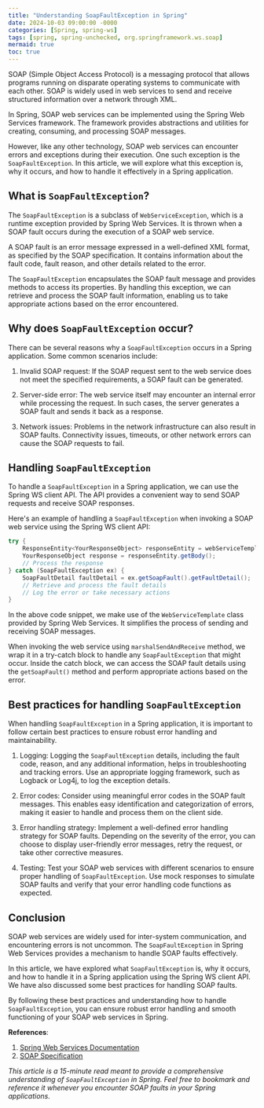 ```yaml
---
title: "Understanding SoapFaultException in Spring"
date: 2024-10-03 09:00:00 -0000
categories: [Spring, spring-ws]
tags: [spring, spring-unchecked, org.springframework.ws.soap]
mermaid: true
toc: true
---
```



SOAP (Simple Object Access Protocol) is a messaging protocol that allows programs running on disparate operating systems to communicate with each other. SOAP is widely used in web services to send and receive structured information over a network through XML.

In Spring, SOAP web services can be implemented using the Spring Web Services framework. The framework provides abstractions and utilities for creating, consuming, and processing SOAP messages.

However, like any other technology, SOAP web services can encounter errors and exceptions during their execution. One such exception is the `SoapFaultException`. In this article, we will explore what this exception is, why it occurs, and how to handle it effectively in a Spring application.

## What is `SoapFaultException`?

The `SoapFaultException` is a subclass of `WebServiceException`, which is a runtime exception provided by Spring Web Services. It is thrown when a SOAP fault occurs during the execution of a SOAP web service.

A SOAP fault is an error message expressed in a well-defined XML format, as specified by the SOAP specification. It contains information about the fault code, fault reason, and other details related to the error.

The `SoapFaultException` encapsulates the SOAP fault message and provides methods to access its properties. By handling this exception, we can retrieve and process the SOAP fault information, enabling us to take appropriate actions based on the error encountered.

## Why does `SoapFaultException` occur?

There can be several reasons why a `SoapFaultException` occurs in a Spring application. Some common scenarios include:

1. Invalid SOAP request: If the SOAP request sent to the web service does not meet the specified requirements, a SOAP fault can be generated.

2. Server-side error: The web service itself may encounter an internal error while processing the request. In such cases, the server generates a SOAP fault and sends it back as a response.

3. Network issues: Problems in the network infrastructure can also result in SOAP faults. Connectivity issues, timeouts, or other network errors can cause the SOAP requests to fail.

## Handling `SoapFaultException`

To handle a `SoapFaultException` in a Spring application, we can use the Spring WS client API. The API provides a convenient way to send SOAP requests and receive SOAP responses.

Here's an example of handling a `SoapFaultException` when invoking a SOAP web service using the Spring WS client API:

```java
try {
    ResponseEntity<YourResponseObject> responseEntity = webServiceTemplate.marshalSendAndReceive(requestObject);
    YourResponseObject response = responseEntity.getBody();
    // Process the response
} catch (SoapFaultException ex) {
    SoapFaultDetail faultDetail = ex.getSoapFault().getFaultDetail();
    // Retrieve and process the fault details
    // Log the error or take necessary actions
}
```

In the above code snippet, we make use of the `WebServiceTemplate` class provided by Spring Web Services. It simplifies the process of sending and receiving SOAP messages.

When invoking the web service using `marshalSendAndReceive` method, we wrap it in a try-catch block to handle any `SoapFaultException` that might occur. Inside the catch block, we can access the SOAP fault details using the `getSoapFault()` method and perform appropriate actions based on the error.

## Best practices for handling `SoapFaultException`

When handling `SoapFaultException` in a Spring application, it is important to follow certain best practices to ensure robust error handling and maintainability.

1. Logging: Logging the `SoapFaultException` details, including the fault code, reason, and any additional information, helps in troubleshooting and tracking errors. Use an appropriate logging framework, such as Logback or Log4j, to log the exception details.

2. Error codes: Consider using meaningful error codes in the SOAP fault messages. This enables easy identification and categorization of errors, making it easier to handle and process them on the client side.

3. Error handling strategy: Implement a well-defined error handling strategy for SOAP faults. Depending on the severity of the error, you can choose to display user-friendly error messages, retry the request, or take other corrective measures.

4. Testing: Test your SOAP web services with different scenarios to ensure proper handling of `SoapFaultException`. Use mock responses to simulate SOAP faults and verify that your error handling code functions as expected.

## Conclusion

SOAP web services are widely used for inter-system communication, and encountering errors is not uncommon. The `SoapFaultException` in Spring Web Services provides a mechanism to handle SOAP faults effectively.

In this article, we have explored what `SoapFaultException` is, why it occurs, and how to handle it in a Spring application using the Spring WS client API. We have also discussed some best practices for handling SOAP faults.

By following these best practices and understanding how to handle `SoapFaultException`, you can ensure robust error handling and smooth functioning of your SOAP web services in Spring.

**References**:
1. [Spring Web Services Documentation](https://docs.spring.io/spring-ws/docs/current/reference/html/index.html)
2. [SOAP Specification](https://www.w3.org/TR/soap/)

*This article is a 15-minute read meant to provide a comprehensive understanding of `SoapFaultException` in Spring. Feel free to bookmark and reference it whenever you encounter SOAP faults in your Spring applications.*